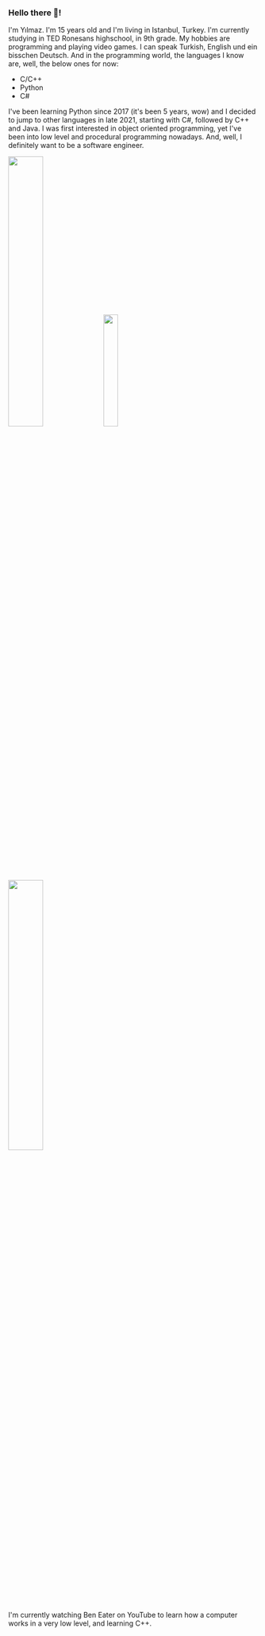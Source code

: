 ### Hello there 👋!

I'm Yılmaz. I'm 15 years old and I'm living in Istanbul, Turkey. I'm currently studying in TED Ronesans highschool, in 9th grade. My hobbies are programming and playing video games. I can speak Turkish, English und ein bisschen Deutsch. And in the programming world, the languages I know are, well, the below ones for now:

- C/C++
- Python
- C#

I've been learning Python since 2017 (it's been 5 years, wow) and I decided to jump to other languages in late 2021, starting with C#, followed by C++ and Java. I was first interested in object oriented programming, yet I've been into low level and procedural programming nowadays. And, well, I definitely want to be a software engineer.

<img src="https://github-readme-stats.vercel.app/api?username=Yilmaz4&show_icons=true&theme=dark&bg_color=0d1117&cache_seconds=1801&title_color=c7cfd8&text_color=979da3&border_color=30363d&include_all_commits=True&custom_title=My%20GitHub%20stats&count_private=true&hide=contribs,stars" width="37.3%"> <img src="https://github-readme-stats.vercel.app/api/top-langs/?username=Yilmaz4&layout=compact&bg_color=0d1117&cache_seconds=1700&title_color=c7cfd8&text_color=979da3&border_color=30363d&custom_title=My%20top%20languages&hide=tcl,html,Batchfile,Makefile" width="24%"> <img src="https://github-readme-stats.vercel.app/api/wakatime?username=@Yilmaz4&show_icons=true&theme=dark&bg_color=0d1117&cache_seconds=50&title_color=c7cfd8&text_color=979da3&hide=markdown,text,other,html,c&border_color=30363d&include_all_commits=True&custom_title=My%20coding%20stats%20this%20week" width="37.3%">

I'm currently watching Ben Eater on YouTube to learn how a computer works in a very low level, and learning C++.
